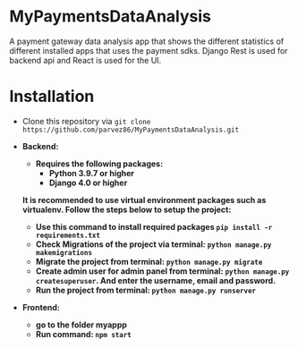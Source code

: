 # MyPaymentsDataAnalysis
A payment gateway data analysis app that shows the different statistics of different installed apps that uses the payment sdks. Django Rest is used for backend api and React is used for the UI.
# Installation
- Clone this repository via `git clone https://github.com/parvez86/MyPaymentsDataAnalysis.git`
- <b>Backend<b>:
  - Requires the following packages:
    - Python 3.9.7 or higher
    - Django 4.0 or higher

  It is recommended to use virtual environment packages such as virtualenv. Follow the steps below to setup the project:
    - Use this command to install required packages `pip install -r requirements.txt`
    - Check Migrations of the project via terminal: `python manage.py makemigrations`
    - Migrate the project from terminal: `python manage.py migrate`
    - Create admin user for admin panel from terminal: `python manage.py createsuperuser`. And enter the username, email and password. 
    - Run the project from terminal: `python manage.py runserver`
- <b>Frontend</b>:
  - go to the folder myappp
  - Run command: `npm start`



